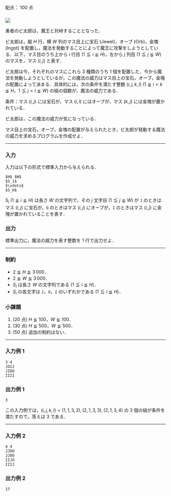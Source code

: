 配点： $100$ 点

###

![](https://img.atcoder.jp/joi2019ho/2019-ho-t1-fig01.jpg)

勇者のビ太郎は，魔王と対峙することとなった．

ビ太郎は，縦 $H$ 行，横 $W$ 列のマス目上に宝石 (Jewel)，オーブ (Orb)，金塊 (Ingot) を配置し，魔法を発動することによって魔王に攻撃をしようとしている．以下，マス目のうち上から $i$ 行目 ($1 \leqq i \leqq H$)，左から $j$ 列目 ($1 \leqq j \leqq W$) のマスを，マス $(i, j)$ と表す．

ビ太郎は今，それぞれのマスにこれら $3$ 種類のうち $1$ 個を配置した．今から魔法を発動しようとしているが，この魔法の威力はマス目上の宝石，オーブ，金塊の配置によって決まる．具体的には，次の条件を満たす整数 $(i, j, k, l)$ ($1 \leqq i < k \leqq H$，$1 \leqq j < l \leqq W$) の組の個数が，魔法の威力である．

条件：マス $(i, j)$ には宝石が，マス $(i, l)$ にはオーブが，マス $(k, j)$ には金塊が置かれている．

ビ太郎は，この魔法の威力が気になっている．

マス目上の宝石，オーブ，金塊の配置が与えられたとき，ビ太郎が発動する魔法の威力を求めるプログラムを作成せよ．

---

### 入力

入力は以下の形式で標準入力から与えられる．

~~~
$H$ $W$
$S_1$
$\vdots$
$S_H$
~~~

$S_i$ ($1 \leqq i \leqq H$) は長さ $W$ の文字列で，その $j$ 文字目 ($1 \leqq j \leqq W$) が `J` のときはマス $(i, j)$ に宝石が，`O` のときはマス $(i, j)$ にオーブが，`I` のときはマス $(i, j)$ に金塊が置かれていることを表す．

### 出力

標準出力に，魔法の威力を表す整数を $1$ 行で出力せよ．

---

### 制約

- $2 \leqq H \leqq 3\,000$．
- $2 \leqq W \leqq 3\,000$．
- $S_i$ は長さ $W$ の文字列である ($1 \leqq i \leqq H$)．
- $S_i$ の各文字は `J`，`O`，`I` のいずれかである ($1 \leqq i \leqq H$)．

### 小課題

1. ($20$ 点) $H \leqq 100$，$W \leqq 100$．
2. ($30$ 点) $H \leqq 500$，$W \leqq 500$．
3. ($50$ 点) 追加の制約はない．

---

### 入力例 1

~~~
3 4
JOIJ
JIOO
IIII
~~~

### 出力例 1

~~~
3
~~~

この入力例では，$(i, j, k, l) = (1, 1, 3, 2), (2, 1, 3, 3), (2, 1, 3, 4)$ の $3$ 個の組が条件を満たすので，答えは $3$ である．

---

### 入力例 2

~~~
4 4
JJOO
JJOO
IIJO
IIIJ
~~~

### 出力例 2

~~~
17
~~~
